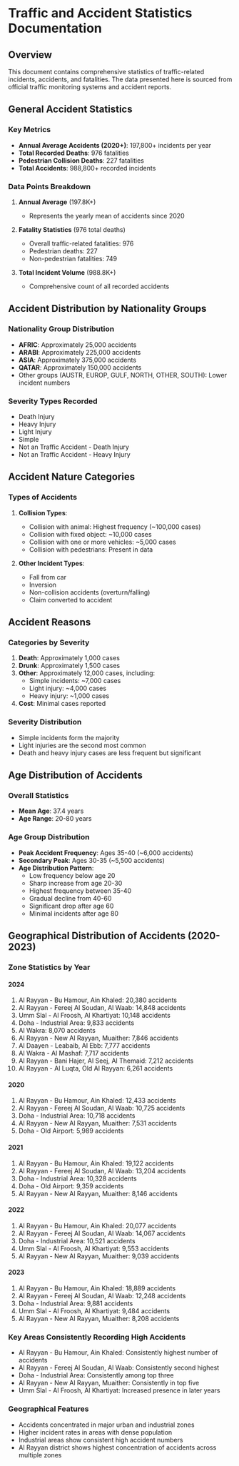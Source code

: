 # Traffic and Accident Statistics Documentation

## Overview
This document contains comprehensive statistics of traffic-related incidents, accidents, and fatalities. The data presented here is sourced from official traffic monitoring systems and accident reports.

## General Accident Statistics

### Key Metrics
- **Annual Average Accidents (2020+)**: 197,800+ incidents per year
- **Total Recorded Deaths**: 976 fatalities
- **Pedestrian Collision Deaths**: 227 fatalities
- **Total Accidents**: 988,800+ recorded incidents

### Data Points Breakdown
1. **Annual Average** (197.8K+)
   - Represents the yearly mean of accidents since 2020

2. **Fatality Statistics** (976 total deaths)
   - Overall traffic-related fatalities: 976
   - Pedestrian deaths: 227
   - Non-pedestrian fatalities: 749

3. **Total Incident Volume** (988.8K+)
   - Comprehensive count of all recorded accidents

## Accident Distribution by Nationality Groups

### Nationality Group Distribution
- **AFRIC**: Approximately 25,000 accidents
- **ARABI**: Approximately 225,000 accidents
- **ASIA**: Approximately 375,000 accidents
- **QATAR**: Approximately 150,000 accidents
- Other groups (AUSTR, EUROP, GULF, NORTH, OTHER, SOUTH): Lower incident numbers

### Severity Types Recorded
- Death Injury
- Heavy Injury
- Light Injury
- Simple
- Not an Traffic Accident - Death Injury
- Not an Traffic Accident - Heavy Injury

## Accident Nature Categories

### Types of Accidents
1. **Collision Types**:
   - Collision with animal: Highest frequency (~100,000 cases)
   - Collision with fixed object: ~10,000 cases
   - Collision with one or more vehicles: ~5,000 cases
   - Collision with pedestrians: Present in data
   
2. **Other Incident Types**:
   - Fall from car
   - Inversion
   - Non-collision accidents (overturn/falling)
   - Claim converted to accident

## Accident Reasons

### Categories by Severity
1. **Death**: Approximately 1,000 cases
2. **Drunk**: Approximately 1,500 cases
3. **Other**: Approximately 12,000 cases, including:
   - Simple incidents: ~7,000 cases
   - Light injury: ~4,000 cases
   - Heavy injury: ~1,000 cases
4. **Cost**: Minimal cases reported

### Severity Distribution
- Simple incidents form the majority
- Light injuries are the second most common
- Death and heavy injury cases are less frequent but significant

## Age Distribution of Accidents

### Overall Statistics
- **Mean Age**: 37.4 years
- **Age Range**: 20-80 years

### Age Group Distribution
- **Peak Accident Frequency**: Ages 35-40 (~6,000 accidents)
- **Secondary Peak**: Ages 30-35 (~5,500 accidents)
- **Age Distribution Pattern**:
  - Low frequency below age 20
  - Sharp increase from age 20-30
  - Highest frequency between 35-40
  - Gradual decline from 40-60
  - Significant drop after age 60
  - Minimal incidents after age 80

## Geographical Distribution of Accidents (2020-2023)

### Zone Statistics by Year

#### 2024
1. Al Rayyan - Bu Hamour, Ain Khaled: 20,380 accidents
2. Al Rayyan - Fereej Al Soudan, Al Waab: 14,848 accidents
3. Umm Slal - Al Froosh, Al Khartiyat: 10,148 accidents
4. Doha - Industrial Area: 9,833 accidents
5. Al Wakra: 8,070 accidents
6. Al Rayyan - New Al Rayyan, Muaither: 7,846 accidents
7. Al Daayen - Leabaib, Al Ebb: 7,777 accidents
8. Al Wakra - Al Mashaf: 7,717 accidents
9. Al Rayyan - Bani Hajer, Al Seej, Al Themaid: 7,212 accidents
10. Al Rayyan - Al Luqta, Old Al Rayyan: 6,261 accidents

#### 2020
1. Al Rayyan - Bu Hamour, Ain Khaled: 12,433 accidents
2. Al Rayyan - Fereej Al Soudan, Al Waab: 10,725 accidents
3. Doha - Industrial Area: 10,718 accidents
4. Al Rayyan - New Al Rayyan, Muaither: 7,531 accidents
5. Doha - Old Airport: 5,989 accidents

#### 2021
1. Al Rayyan - Bu Hamour, Ain Khaled: 19,122 accidents
2. Al Rayyan - Fereej Al Soudan, Al Waab: 13,204 accidents
3. Doha - Industrial Area: 10,328 accidents
4. Doha - Old Airport: 9,359 accidents
5. Al Rayyan - New Al Rayyan, Muaither: 8,146 accidents

#### 2022
1. Al Rayyan - Bu Hamour, Ain Khaled: 20,077 accidents
2. Al Rayyan - Fereej Al Soudan, Al Waab: 14,067 accidents
3. Doha - Industrial Area: 10,521 accidents
4. Umm Slal - Al Froosh, Al Khartiyat: 9,553 accidents
5. Al Rayyan - New Al Rayyan, Muaither: 9,039 accidents

#### 2023
1. Al Rayyan - Bu Hamour, Ain Khaled: 18,889 accidents
2. Al Rayyan - Fereej Al Soudan, Al Waab: 12,248 accidents
3. Doha - Industrial Area: 9,881 accidents
4. Umm Slal - Al Froosh, Al Khartiyat: 9,484 accidents
5. Al Rayyan - New Al Rayyan, Muaither: 8,208 accidents

### Key Areas Consistently Recording High Accidents
- Al Rayyan - Bu Hamour, Ain Khaled: Consistently highest number of accidents
- Al Rayyan - Fereej Al Soudan, Al Waab: Consistently second highest
- Doha - Industrial Area: Consistently among top three
- Al Rayyan - New Al Rayyan, Muaither: Consistently in top five
- Umm Slal - Al Froosh, Al Khartiyat: Increased presence in later years

### Geographical Features
- Accidents concentrated in major urban and industrial zones
- Higher incident rates in areas with dense population
- Industrial areas show consistent high accident numbers
- Al Rayyan district shows highest concentration of accidents across multiple zones